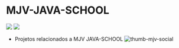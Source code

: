 # MJV-JAVA-SCHOOL
  <div>
     <img src="https://img.shields.io/badge/Java-ED8B00?style=for-the-badge&logo=java&logoColor=white" />
     <img src="https://img.shields.io/badge/Spring-6DB33F?style=for-the-badge&logo=spring&logoColor=white" />

   * Projetos relacionados a MJV JAVA-SCHOOL
   ![thumb-mjv-social](https://user-images.githubusercontent.com/83510729/164115866-0d468706-d7d4-431d-9aa2-9c87a10c0feb.jpeg)
  <div/>
